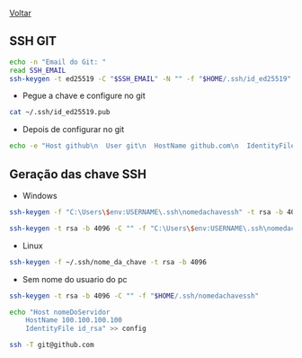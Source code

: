 [Voltar](../README.md)

## SSH GIT

```bash
echo -n "Email do Git: "
read SSH_EMAIL
ssh-keygen -t ed25519 -C "$SSH_EMAIL" -N "" -f "$HOME/.ssh/id_ed25519" && eval "$(ssh-agent -s)" && ssh-add ~/.ssh/id_ed25519
```

- Pegue a chave e configure no git
```bash
cat ~/.ssh/id_ed25519.pub
```

- Depois de configurar no git

```bash
echo -e "Host github\n  User git\n  HostName github.com\n  IdentityFile ~/.ssh/id_ed25519" >> ~/.ssh/config
```


## Geração das chave SSH
- Windows 
```bash
ssh-keygen -f "C:\Users\$env:USERNAME\.ssh\nomedachavessh" -t rsa -b 4096
```
```bash
ssh-keygen -t rsa -b 4096 -C "" -f "C:\Users\$env:USERNAME\.ssh\nomedachavessh"
```
- Linux 
```bash
ssh-keygen -f ~/.ssh/nome_da_chave -t rsa -b 4096
```
- Sem nome do usuario do pc
```bash
ssh-keygen -t rsa -b 4096 -C "" -f "$HOME/.ssh/nomedachavessh" 
```
```bash
echo "Host nomeDoServidor
    HostName 100.100.100.100
    IdentityFile id_rsa" >> config

```

```bash
ssh -T git@github.com

```

